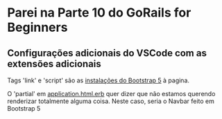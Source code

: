 # Parei na Parte 10 do GoRails for Beginners

## Configurações adicionais do VSCode com as extensões adicionais

Tags 'link' e 'script' são as [instalações do Bootstrap 5]( https://getbootstrap.com/docs/5.0/getting-started/introduction/) à pagina.

O 'partial' em [application.html.erb](/app/views/layouts/application.html.erb) quer dizer que não estamos querendo renderizar totalmente alguma coisa. Neste caso, seria o Navbar feito em Bootstrap 5
